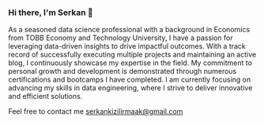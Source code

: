 ### Hi there, I'm Serkan 👋

As a seasoned data science professional with a background in Economics from TOBB Economy and Technology University, I have a passion for leveraging data-driven insights to drive impactful outcomes. With a track record of successfully executing multiple projects and maintaining an active blog, I continuously showcase my expertise in the field. My commitment to personal growth and development is demonstrated through numerous certifications and bootcamps I have completed. I am currently focusing on advancing my skills in data engineering, where I strive to deliver innovative and efficient solutions.

Feel free to contact me serkankizilirmaak@gmail.com

<script src="https://platform.linkedin.com/badges/js/profile.js" async defer type="text/javascript"></script>

<!--
**Serkankizilirmak/Serkankizilirmak** is a ✨ _special_ ✨ repository because its `README.md` (this file) appears on your GitHub profile.

Here are some ideas to get you started:

- 🔭 I’m currently working on ...
- 🌱 I’m currently learning ...
- 👯 I’m looking to collaborate on ...
- 🤔 I’m looking for help with ...
- 💬 Ask me about ...
- 📫 How to reach me: ...
- 😄 Pronouns: ...
- ⚡ Fun fact: ...
-->
